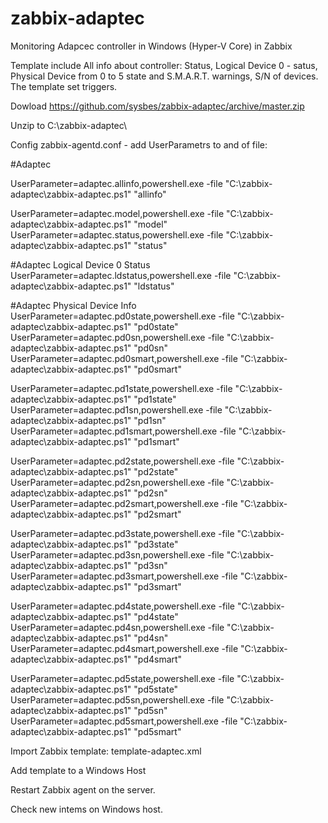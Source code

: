 # zabbix-adaptec
Monitoring Adapcec controller in Windows (Hyper-V Core) in Zabbix

Template include All info about controller:
Status, Logical Device 0 - satus, Physical Device from 0 to 5 state and S.M.A.R.T. warnings, S/N of devices.
The template set triggers.

Dowload https://github.com/sysbes/zabbix-adaptec/archive/master.zip

Unzip to C:\zabbix-adaptec\

Config zabbix-agentd.conf - add UserParametrs to and of file:

#Adaptec

UserParameter=adaptec.allinfo,powershell.exe -file "C:\zabbix-adaptec\zabbix-adaptec.ps1" "allinfo"

UserParameter=adaptec.model,powershell.exe -file "C:\zabbix-adaptec\zabbix-adaptec.ps1" "model"
UserParameter=adaptec.status,powershell.exe -file "C:\zabbix-adaptec\zabbix-adaptec.ps1" "status"

#Adaptec Logical Device 0 Status
UserParameter=adaptec.ldstatus,powershell.exe -file "C:\zabbix-adaptec\zabbix-adaptec.ps1" "ldstatus"

#Adaptec Physical Device Info
UserParameter=adaptec.pd0state,powershell.exe -file "C:\zabbix-adaptec\zabbix-adaptec.ps1" "pd0state"
UserParameter=adaptec.pd0sn,powershell.exe -file "C:\zabbix-adaptec\zabbix-adaptec.ps1" "pd0sn"
UserParameter=adaptec.pd0smart,powershell.exe -file "C:\zabbix-adaptec\zabbix-adaptec.ps1" "pd0smart"

UserParameter=adaptec.pd1state,powershell.exe -file "C:\zabbix-adaptec\zabbix-adaptec.ps1" "pd1state"
UserParameter=adaptec.pd1sn,powershell.exe -file "C:\zabbix-adaptec\zabbix-adaptec.ps1" "pd1sn"
UserParameter=adaptec.pd1smart,powershell.exe -file "C:\zabbix-adaptec\zabbix-adaptec.ps1" "pd1smart"

UserParameter=adaptec.pd2state,powershell.exe -file "C:\zabbix-adaptec\zabbix-adaptec.ps1" "pd2state"
UserParameter=adaptec.pd2sn,powershell.exe -file "C:\zabbix-adaptec\zabbix-adaptec.ps1" "pd2sn"
UserParameter=adaptec.pd2smart,powershell.exe -file "C:\zabbix-adaptec\zabbix-adaptec.ps1" "pd2smart"

UserParameter=adaptec.pd3state,powershell.exe -file "C:\zabbix-adaptec\zabbix-adaptec.ps1" "pd3state"
UserParameter=adaptec.pd3sn,powershell.exe -file "C:\zabbix-adaptec\zabbix-adaptec.ps1" "pd3sn"
UserParameter=adaptec.pd3smart,powershell.exe -file "C:\zabbix-adaptec\zabbix-adaptec.ps1" "pd3smart"

UserParameter=adaptec.pd4state,powershell.exe -file "C:\zabbix-adaptec\zabbix-adaptec.ps1" "pd4state"
UserParameter=adaptec.pd4sn,powershell.exe -file "C:\zabbix-adaptec\zabbix-adaptec.ps1" "pd4sn"
UserParameter=adaptec.pd4smart,powershell.exe -file "C:\zabbix-adaptec\zabbix-adaptec.ps1" "pd4smart"

UserParameter=adaptec.pd5state,powershell.exe -file "C:\zabbix-adaptec\zabbix-adaptec.ps1" "pd5state"
UserParameter=adaptec.pd5sn,powershell.exe -file "C:\zabbix-adaptec\zabbix-adaptec.ps1" "pd5sn"
UserParameter=adaptec.pd5smart,powershell.exe -file "C:\zabbix-adaptec\zabbix-adaptec.ps1" "pd5smart"

Import Zabbix template: template-adaptec.xml

Add template to a Windows Host

Restart Zabbix agent on the server.

Check new intems on Windows host. 


